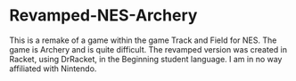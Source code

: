 # Revamped-NES-Archery
This is a remake of a game within the game Track and Field for NES. The game is Archery and is quite difficult. The revamped version was created in Racket, using DrRacket, in the Beginning student language. I am in no way affiliated with Nintendo.
